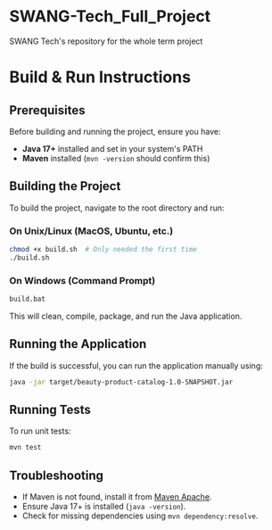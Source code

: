 # SWANG-Tech_Full_Project
SWANG Tech's repository for the whole term project


# Build & Run Instructions

## Prerequisites
Before building and running the project, ensure you have:
- **Java 17+** installed and set in your system's PATH
- **Maven** installed (`mvn -version` should confirm this)

## Building the Project
To build the project, navigate to the root directory and run:

### On Unix/Linux (MacOS, Ubuntu, etc.)
```sh
chmod +x build.sh  # Only needed the first time
./build.sh
```

### On Windows (Command Prompt)
```cmd
build.bat
```

This will clean, compile, package, and run the Java application.

## Running the Application
If the build is successful, you can run the application manually using:
```sh
java -jar target/beauty-product-catalog-1.0-SNAPSHOT.jar
```

## Running Tests
To run unit tests:
```sh
mvn test
```

## Troubleshooting
- If Maven is not found, install it from [Maven Apache](https://maven.apache.org/download.cgi).
- Ensure Java 17+ is installed (`java -version`).
- Check for missing dependencies using `mvn dependency:resolve`.


